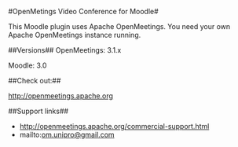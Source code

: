 #OpenMetings Video Conference for Moodle#

This Moodle plugin uses Apache OpenMeetings.
You need your own Apache OpenMeetings instance running.

##Versions##
OpenMeetings: 3.1.x

Moodle: 3.0

##Check out:##

http://openmeetings.apache.org

##Support links##

* http://openmeetings.apache.org/commercial-support.html
* mailto:om.unipro@gmail.com